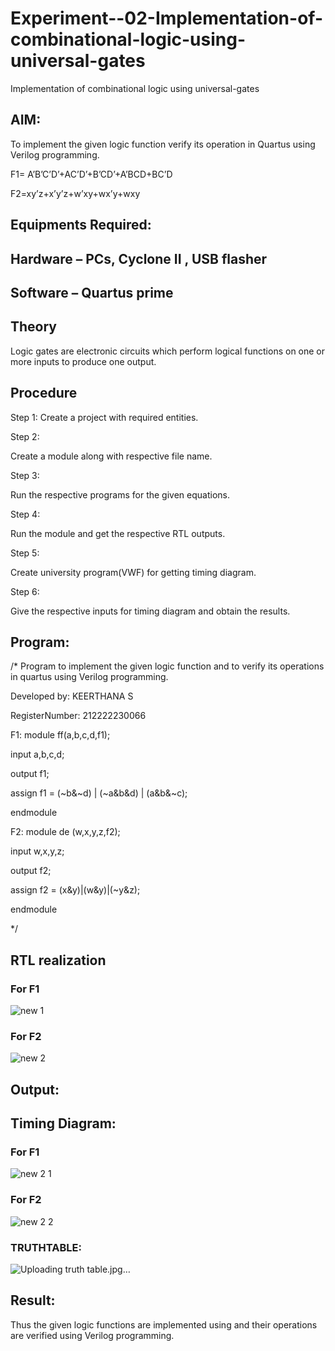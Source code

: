 # Experiment--02-Implementation-of-combinational-logic-using-universal-gates
Implementation of combinational logic using universal-gates
 
## AIM:
To implement the given logic function verify its operation in Quartus using Verilog programming.

F1= A’B’C’D’+AC’D’+B’CD’+A’BCD+BC’D 

F2=xy’z+x’y’z+w’xy+wx’y+wxy
## Equipments Required:
## Hardware – PCs, Cyclone II , USB flasher
## Software – Quartus prime

## Theory
Logic gates are electronic circuits which perform logical functions on one or more inputs to produce one output. 

## Procedure
Step 1:
Create a project with required entities.

Step 2:

Create a module along with respective file name.

Step 3:

Run the respective programs for the given equations.

Step 4:

Run the module and get the respective RTL outputs.

Step 5:

Create university program(VWF) for getting timing diagram.

Step 6:

Give the respective inputs for timing diagram and obtain the results.
## Program:
/*
Program to implement the given logic function and to verify its operations in quartus using Verilog programming.

Developed by: KEERTHANA S

RegisterNumber: 212222230066

F1:
 module ff(a,b,c,d,f1);
 
 input a,b,c,d; 
 
 output f1; 
 
 assign f1 = (~b&~d) | (~a&b&d) | (a&b&~c);
 
 endmodule
 
F2:
module de (w,x,y,z,f2);

input w,x,y,z;

output f2; 

assign f2 = (x&y)|(w&y)|(~y&z);

endmodule
 
*/
## RTL realization
### For F1
![new 1](https://user-images.githubusercontent.com/119477890/234772789-8a2f7c59-7d6d-4a09-b736-877fb4ffb960.png)

### For F2
![new 2](https://user-images.githubusercontent.com/119477890/234772835-161f6eeb-4873-4cbe-a0ec-5ebd1827e425.png)

## Output:
## Timing Diagram:
### For F1
![new 2 1](https://user-images.githubusercontent.com/119477890/234773041-da12a43a-9597-4bd8-846c-c0016e451bf4.png)

### For F2
![new 2 2](https://user-images.githubusercontent.com/119477890/234773121-59162ff2-5c29-4b6d-b9d5-1e6abac13b8f.png)

### TRUTHTABLE:
![Uploading truth table.jpg…]()


## Result:
Thus the given logic functions are implemented using and their operations are verified using Verilog programming.
